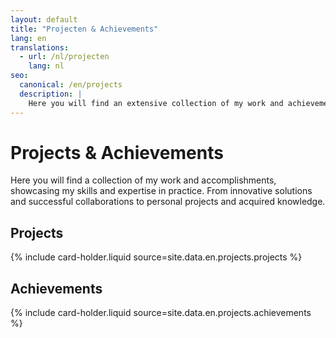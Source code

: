 ```yaml
---
layout: default
title: "Projecten & Achievements"
lang: en
translations:
  - url: /nl/projecten
    lang: nl
seo:
  canonical: /en/projects
  description: |
    Here you will find an extensive collection of my work and achievements, showcasing my skills and expertise in practice. This collection includes everything from innovative solutions and successful collaborations to personal projects and acquired knowledge. Each project and achievement is a testament to my commitment to quality and my pursuit of continuous improvement and growth. Through these examples, you will get a clear understanding of my ability to tackle challenges and add value to various projects and organizations.
---
```


# Projects & Achievements

Here you will find a collection of my work and accomplishments, showcasing my skills and expertise in practice. From innovative solutions and successful collaborations to personal projects and acquired knowledge.

## Projects

{% include card-holder.liquid source=site.data.en.projects.projects %}

## Achievements

{% include card-holder.liquid source=site.data.en.projects.achievements %}